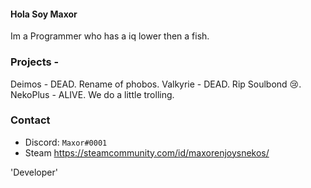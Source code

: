 #### Hola Soy Maxor
Im a Programmer who has a iq lower then a fish. 

### Projects -
Deimos - DEAD. Rename of phobos.
Valkyrie - DEAD. Rip Soulbond 😢.
NekoPlus - ALIVE. We do a little trolling.

### Contact

- Discord: `Maxor#0001`
- Steam https://steamcommunity.com/id/maxorenjoysnekos/


'Developer'
